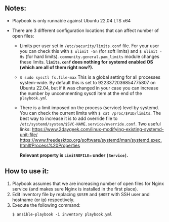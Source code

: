 ## Notes:

- Playbook is only runnable against Ubuntu 22.04 LTS x64

- There are 3 different configuration locations that can affect number of open files:
    - Limits per user set in `/etc/security/limits.conf` file. For your user you can check this with `$ ulimit -Sn` (for soft limits) and `$ ulimit -Hs` (for hard limits). `community.general.pam_limits` module changes these limits.  **`limits.conf` does nothing for systemd enabled OS (which are all of them right now?).**
    - `$ sudo sysctl fs.file-max` This is a global setting for all processes system-wide. By default this is set to 9223372036854775807 on Ubuntu 22.04, but if it was changed in your case you can increase the number by uncommenting sysctl item at the end of the `playbook.yml`
    - There is a limit imposed on the process (service) level by systemd. You can check the current limits with `$ cat /proc/$PID/limits`. The best way to increase it is to add override file to `/etc/systemd/system/$SVC-NAME.service/override.conf`. Two useful links:
    https://www.2daygeek.com/linux-modifying-existing-systemd-unit-file/
    https://www.freedesktop.org/software/systemd/man/systemd.exec.html#Process%20Properties

        **Relevant property is `LimitNOFILE=` under `[Service]`.**


## How to use it:
1. Playbook assumes that we are increasing number of open files for Nginx service (and makes sure Nginx is installed in the first place).
2. Edit inventory file by replacing `$USER` and `$HOST` with SSH user and hostname (or ip) respectively.
3. Execute the following command:
    ```
    $ ansible-playbook -i inventory playbook.yml
    ```